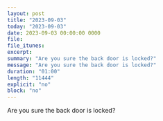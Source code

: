 ```yaml
---
layout: post
title: "2023-09-03"
today: "2023-09-03"
date: 2023-09-03 00:00:00 0000
file:
file_itunes:
excerpt:
summary: "Are you sure the back door is locked?"
message: "Are you sure the back door is locked?"
duration: "01:00"
length: "11444"
explicit: "no"
block: "no"
---
```

Are you sure the back door is locked?

